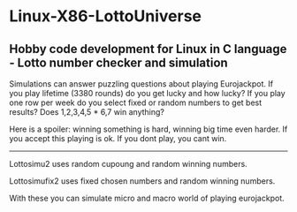 # Linux-X86-LottoUniverse
Hobby code development for Linux in C language - Lotto number checker and simulation
---------------------------------------------------------------------------------------------------------------
Simulations can answer puzzling questions about playing Eurojackpot. If you play lifetime (3380 rounds) do you get lucky and how lucky? If you play one row per week do you select fixed or random numbers to get best results? Does 1,2,3,4,5 * 6,7 win anything?

Here is a spoiler: winning something is hard, winning big time even harder. If you accept this playing is ok. If you dont play, you cant win.

---------------------------------------------------------------------------------------------------------------

Lottosimu2 uses random cupoung and random winning numbers.

Lottosimufix2 uses fixed chosen numbers and random winning numbers.

With these you can simulate micro and macro world of playing eurojackpot.

